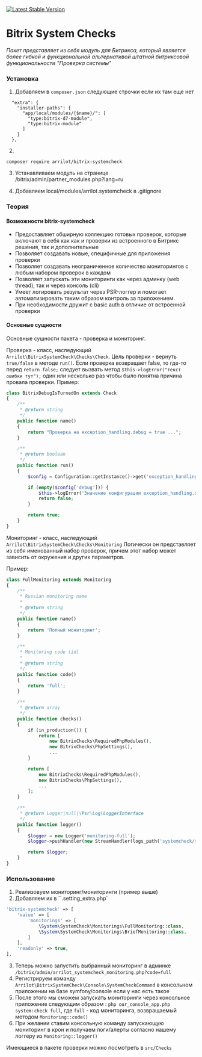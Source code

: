 [![Latest Stable Version](https://poser.pugx.org/arrilot/bitrix-systemcheck/v/stable.svg)](https://packagist.org/packages/arrilot/bitrix-systemcheck/)

# Bitrix System Checks

*Пакет представляет из себя модуль для Битрикса, который является более гибкой и функциональной альтернативой штатной битриксовой функциональности "Проверка системы"*

### Установка

1. Добавляем в `composer.json` следующие строчки если их там еще нет

```
  "extra": {
    "installer-paths": {
      "app/local/modules/{$name}/": [
        "type:bitrix-d7-module",
        "type:bitrix-module"
      ]
    }
  },
```

2.

`composer require arrilot/bitrix-systemcheck`

3. Устанавливаем модуль на странице /bitrix/admin/partner_modules.php?lang=ru

4. Добавляем local/modules/arrilot.systemcheck в .gitignore

### Теория

#### Возможности bitrix-systemcheck

- Предоставляет обширную коллекцию готовых проверок, которые включают в себя как как и проверки из встроенного в Битрикс решения, так и дополнительные
- Позволяет создавать новые, специфичные для приложения проверки
- Позволяет создавать неограниченное количество мониторингов с любым набором проверок в каждом
- Позволяет запускать эти мониторинги как через админку (web thread), так и через консоль (cli)
- Умеет логировать результат через PSR-логгер и помогает автоматизировать таким образом контроль за приложением.
- При необходимости дружит c basic auth в отличие от встроенной проверки

#### Основные сущности

Основные сушности пакета - проверка и мониторинг.

Проверка - класс, наследующий `Arrilot\BitrixSystemCheck\Checks\Check`. Цель проверки - вернуть `true/false` в методе `run()`.
Если проверка возвращает false, то где-то перед `return false;` следует вызвать метод `$this->logError("текст ошибки тут");` один или несколько раз чтобы было понятна причина провала проверки.
Пример:

```php
class BitrixDebugIsTurnedOn extends Check
{
    /**
     * @return string
     */
    public function name()
    {
        return "Проверка на exception_handling.debug = true ...";
    }

    /**
     * @return boolean
     */
    public function run()
    {
        $config = Configuration::getInstance()->get('exception_handling');

        if (empty($config['debug'])) {
            $this->logError('Значение конфигурации exception_handling.debug должно быть true в данном окружении');
            return false;
        }

        return true;
    }
}
```

Мониторинг - класс, наследующий `Arrilot\BitrixSystemCheck\Checks\Monitoring`
Логически он представляет из себя именованный набор проверок, причем этот набор может зависить от окружения и других параметров.

Пример:

```php
class FullMonitoring extends Monitoring
{
    /**
     * Russian monitoring name
     *
     * @return string
     */
    public function name()
    {
        return 'Полный мониторинг';
    }

    /**
     * Monitoring code (id)
     *
     * @return string
     */
    public function code()
    {
        return 'full';
    }

    /**
     * @return array
     */
    public function checks()
    {
        if (in_production()) {
            return [
                new BitrixChecks\RequiredPhpModules(),
                new BitrixChecks\PhpSettings(),
                ...
        }

        return [
            new BitrixChecks\RequiredPhpModules(),
            new BitrixChecks\PhpSettings(),
            ...
        ];
    }

    /**
     * @return Logger|null|\Psr\Log\LoggerInterface
     */
    public function logger()
    {
        $logger = new Logger('monitoring-full');
        $logger->pushHandler(new StreamHandler(logs_path('systemcheck/monitoring-full.log')));

        return $logger;
    }
}
```

### Использование

1. Реализовуем мониторинг/мониторинги (пример выше)
2. Добавляем их в ``.setting_extra.php`

```php
'bitrix-systemcheck' => [
    'value' => [
        'monitorings' => [
            \System\SystemCheck\Monitorings\FullMonitoring::class,
            \System\SystemCheck\Monitorings\BriefMonitoring::class,
        ]
    ],
    'readonly' => true,
],
```

3. Теперь можно запустить выбранный мониторинг в админке `/bitrix/admin/arrilot_systemcheck_monitoring.php?code=full`
4. Регистрируем команду `Arrilot\BitrixSystemCheck\Console\SystemCheckCommand` в консольном приложении на базе symfony/console если у нас есть такое
5. После этого мы сможем запускать мониторинги через консольное приложение следующим образом :
`php our_console_app.php system:check full`, где `full` - код мониторинга, возвращаемый методом `Monitoring::code()`
6. При желании ставим консольную команду запускающую мониторинг в крон и получаем логи/алерты согласно нашему логгеру из `Monitoring::logger()`

Имеющиеся в пакете проверки можно посмотреть в `src/Checks`